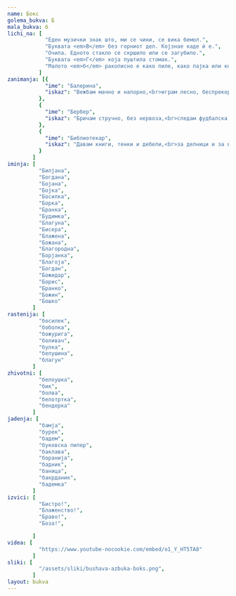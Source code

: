 ```yaml
---
name: Бокс
golema_bukva: Б
mala_bukva: б
lichi_na: [
            "Еден музички знак што, ми се чини, се вика бемол.",
            "Буквата <em>В</em> без горниот дел. Којзнае каде ѝ е.",
            "Очила. Едното стакло се скршило или се загубило.",
            "Буквата <em>Г</em> која пуштила стомак.",
            "Малото <em>б</em> ракописно е како пиле, како пајка или кокошка."
          ]
zanimanja: [{
            "ime": "Балерина",
            "iskaz": "Вежбам мачно и напорно,<br>играм лесно, беспрекорно."
          },
          {
            "ime": "Бербер",
            "iskaz": "Бричам стручно, без нервоза,<br>следам фудбалска прогноза."
          },
          {
            "ime": "Библиотекар",
            "iskaz": "Давам книги, тенки и дебели,<br>за делници и за во недели."
          }
        ]
iminja: [
          "Билјана",
          "Богдана",
          "Бојана",
          "Бојка",
          "Босилка",
          "Борка",
          "Бранка",
          "Будимка",
          "Благуна",
          "Бисера",
          "Блажена",
          "Божана",
          "Благородна",
          "Борјанка",
          "Благоја",
          "Богдан",
          "Божидар",
          "Борис",
          "Бранко",
          "Божин",
          "Бошко"
        ]
rastenija: [
          "босилек",
          "боболка",
          "божурига",
          "боливач",
          "булка",
          "белушина",
          "благун"
        ]
zhivotni: [
          "белоушка",
          "бик",
          "болва",
          "белотртка",
          "бендерка"
        ]
jadenja: [
          "бамја",
          "бурек",
          "бадем",
          "буковска пипер",
          "баклава",
          "боранија",
          "бадник",
          "баница",
          "бакрданик",
          "бадемка"
        ]
izvici: [
          "Бистро!",
          "Блаженство!",
          "Браво!",
          "Боза!",

        ]
videa: [
          "https://www.youtube-nocookie.com/embed/o1_Y_HT5TA8"
        ]
sliki: [
          "/assets/sliki/bushava-azbuka-boks.png",
        ]
layout: bukva
---
```

